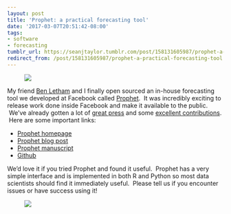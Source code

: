 ```yaml
---
layout: post
title: 'Prophet: a practical forecasting tool'
date: '2017-03-07T20:51:42-08:00'
tags:
- software
- forecasting
tumblr_url: https://seanjtaylor.tumblr.com/post/158131605987/prophet-a-practical-forecasting-tool
redirect_from: /post/158131605987/prophet-a-practical-forecasting-tool
---
```

<figure class="tmblr-full" data-orig-height="138" data-orig-width="482"><img src="https://66.media.tumblr.com/3ee5826a619fa5a5cbef8b42a376be9f/tumblr_inline_omh3tnv5zk1r1x9ql_540.png" data-orig-height="138" data-orig-width="482"></figure>

My friend [Ben Letham](http://www.lethalletham.com/) and I finally open sourced an in-house forecasting tool we developed at Facebook called [Prophet](https://facebookincubator.github.io/prophet/). &nbsp;It was incredibly exciting to release work done inside Facebook and make it available to the public. &nbsp;We’ve already gotten a lot of [great press](http://andrewgelman.com/2017/03/01/facebooks-prophet-uses-stan/) and some [excellent contributions](http://github.com/facebookincubator/prophet). &nbsp;Here are some important links:

- [Prophet homepage](https://facebookincubator.github.io/prophet/)
- [Prophet blog post](https://research.fb.com/prophet-forecasting-at-scale/)  
- [Prophet manuscript](https://facebookincubator.github.io/prophet/static/prophet_paper_20170113.pdf)
- [Github](http://github.com/facebookincubator/prophet)

We’d love it if you tried Prophet and found it useful. &nbsp;Prophet has a very simple interface and is implemented in both R and Python so most data scientists should find it immediately useful. &nbsp;Please tell us if you encounter issues or have success using it!

<figure class="tmblr-full" data-orig-height="432" data-orig-width="720"><img src="https://66.media.tumblr.com/c2dfae8eeb6f66dab50102baf5681237/tumblr_inline_omh3ptuYsZ1r1x9ql_540.png" data-orig-height="432" data-orig-width="720"></figure>
